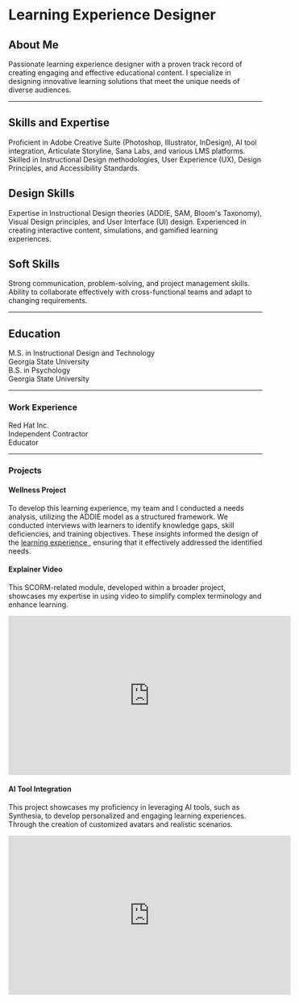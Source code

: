 <h1>Learning Experience Designer</h1> 

<h2>About Me</h2>
Passionate learning experience designer with a proven track record of creating engaging and effective educational content. I specialize in designing innovative learning solutions that meet the unique needs of diverse audiences.
<hr>
<h2>Skills and Expertise</h2>
Proficient in Adobe Creative Suite (Photoshop, Illustrator, InDesign), AI tool integration, Articulate Storyline, Sana Labs, and various LMS platforms. Skilled in Instructional Design methodologies, User Experience (UX), Design Principles, and Accessibility Standards.

<h2>Design Skills</h2>
Expertise in Instructional Design theories (ADDIE, SAM, Bloom's Taxonomy), Visual Design principles, and User Interface (UI) design. Experienced in creating interactive content, simulations, and gamified learning experiences.

<h2>Soft Skills</h2>
Strong communication, problem-solving, and project management skills. Ability to collaborate effectively with cross-functional teams and adapt to changing requirements.
<hr>
<h2>Education</h2>
M.S. in Instructional Design and Technology<br>Georgia State University<br>
B.S. in Psychology<br>Georgia State University
<hr>

<h3>Work Experience</h3> 
Red Hat Inc.<br>Independent Contractor<br>Educator
<hr>

<h3>Projects</h3>
<h4>Wellness Project</h4>
To develop this learning experience, my team and I conducted a needs analysis, utilizing the ADDIE model as a structured framework. We conducted interviews with  learners to identify knowledge gaps, skill deficiencies, and training objectives. These insights informed the design of the <a href= https://portfolium.com/entry/wellness-during-covid-19>learning experience <a/>, ensuring that it effectively addressed the identified needs.

<h4>Explainer Video</h4>
This SCORM-related module, developed within a broader project, showcases my expertise in using video to simplify complex terminology and enhance learning. 
<p><iframe width="560" height="315" src="https://www.youtube.com/embed/aCKh8EGZP_0" title="SCORM" frameborder="0" allow="accelerometer; autoplay; clipboard-write; encrypted-media; gyroscope; picture-in-picture; web-share" referrerpolicy="strict-origin-when-cross-origin" allowfullscreen></iframe></p>

<h4>AI Tool Integration</h4>
This project showcases my proficiency in leveraging AI tools, such as Synthesia, to develop personalized and engaging learning experiences. Through the creation of customized avatars and realistic scenarios.
<p><iframe width="560" height="315" src="https://www.youtube.com/embed/cDzQDU79vUM?si=Yr9XwmYGu-zt5P3k" title="YouTube video player" frameborder="0" allow="accelerometer; autoplay; clipboard-write; encrypted-media; gyroscope; picture-in-picture; web-share" referrerpolicy="strict-origin-when-cross-origin" allowfullscreen></iframe></p>
 

